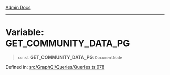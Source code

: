 [Admin Docs](/)

***

# Variable: GET\_COMMUNITY\_DATA\_PG

> `const` **GET\_COMMUNITY\_DATA\_PG**: `DocumentNode`

Defined in: [src/GraphQl/Queries/Queries.ts:978](https://github.com/PalisadoesFoundation/talawa-admin/blob/main/src/GraphQl/Queries/Queries.ts#L978)
